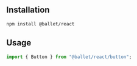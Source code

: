## Installation

```bash
npm install @ballet/react
```

## Usage

```typescript
import { Button } from "@ballet/react/button";
```
